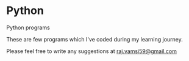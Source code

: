 # Python
Python programs

These are few programs which I've coded during my learning journey.

Please feel free to write any suggestions at raj.vamsi59@gmail.com

